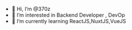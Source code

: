 - 👋 Hi, I’m @370z
- 👀 I’m interested in Backend Developer , DevOp
- 🌱 I’m currently learning ReactJS,NuxtJS,VueJS 
